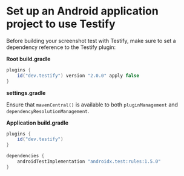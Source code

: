 # Set up an Android application project to use Testify

Before building your screenshot test with Testify, make sure to set a dependency reference to the Testify plugin:

**Root build.gradle**
```groovy
plugins {
    id("dev.testify") version "2.0.0" apply false
}
```

**settings.gradle**

Ensure that `mavenCentral()` is available to both `pluginManagement` and `dependencyResolutionManagement`.

**Application build.gradle**
```groovy
plugins {
    id("dev.testify")
}

dependencies {
    androidTestImplementation "androidx.test:rules:1.5.0"
}
```
